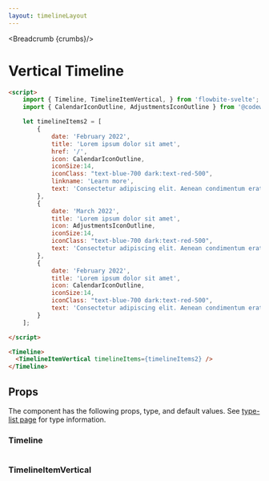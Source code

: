 ```yaml
---
layout: timelineLayout
---
```


<script lang="ts">
	import { Timeline, TimelineItemVertical, Table, TableDefaultRow, Breadcrumb } from '$lib/index';
	import { CalendarIconOutline, AdjustmentsIconOutline } from '@codewithshin/svelte-heroicons';
	import componentProps1 from '../props/Timeline.json'
  import componentProps2 from '../props/TimelineItemVertical.json'
  export let items1 = componentProps1.props
  export let items2 = componentProps2.props
	let propHeader = ['Name', 'Type', 'Default']
	// console.log(items)
	let divClass='w-full relative overflow-x-auto shadow-md sm:rounded-lg'

	let timelineItems2 = [
		{
			date: 'February 2022',
			title: 'Lorem ipsum dolor sit amet',
			href: '/',
			icon: CalendarIconOutline,
			iconSize:14,
			iconClass: "text-blue-700 dark:text-red-500",
			linkname: 'Learn more',
			text: 'Consectetur adipiscing elit. Aenean condimentum erat vitae elit convallis molestie. Maecenas felis nisl, semper vitae venenatis non'
		},
		{
			date: 'March 2022',
			title: 'Lorem ipsum dolor sit amet',
			icon: AdjustmentsIconOutline,
			iconSize:14,
			iconClass: "text-blue-700 dark:text-red-500",
			text: 'Consectetur adipiscing elit. Aenean condimentum erat vitae elit convallis molestie. Maecenas felis nisl, semper vitae venenatis non'
		},
		{
			date: 'February 2022',
			title: 'Lorem ipsum dolor sit amet',
			icon: CalendarIconOutline,
			iconSize:14,
			iconClass: "text-blue-700 dark:text-red-500",
			text: 'Consectetur adipiscing elit. Aenean condimentum erat vitae elit convallis molestie. Maecenas felis nisl, semper vitae venenatis non'
		}
	];

  let crumbs = [
    {
      label:'Home',
      href:'/'
    },
    {
      label:'Timelines',
      href:'/timelines/'
    },
    {
      label:'Timeline vertical',
      href:'/timelines/vertical'
    },
  ]
</script>

<Breadcrumb {crumbs}/>


<h1 class="text-3xl w-full dark:text-white py-8">Vertical Timeline</h1>

<div
  class="container rounded-xl my-4 mx-auto bg-gradient-to-r bg-white dark:bg-gray-900 border border-gray-200 dark:border-gray-700 p-2 sm:p-6"
>
  <Timeline>
    <TimelineItemVertical timelineItems={timelineItems2} />
  </Timeline>
</div>

```html
<script>
	import { Timeline, TimelineItemVertical, } from 'flowbite-svelte';
	import { CalendarIconOutline, AdjustmentsIconOutline } from '@codewithshin/svelte-heroicons';

	let timelineItems2 = [
		{
			date: 'February 2022',
			title: 'Lorem ipsum dolor sit amet',
			href: '/',
			icon: CalendarIconOutline,
			iconSize:14,
			iconClass: "text-blue-700 dark:text-red-500",
			linkname: 'Learn more',
			text: 'Consectetur adipiscing elit. Aenean condimentum erat vitae elit convallis molestie. Maecenas felis nisl, semper vitae venenatis non'
		},
		{
			date: 'March 2022',
			title: 'Lorem ipsum dolor sit amet',
			icon: AdjustmentsIconOutline,
			iconSize:14,
			iconClass: "text-blue-700 dark:text-red-500",
			text: 'Consectetur adipiscing elit. Aenean condimentum erat vitae elit convallis molestie. Maecenas felis nisl, semper vitae venenatis non'
		},
		{
			date: 'February 2022',
			title: 'Lorem ipsum dolor sit amet',
			icon: CalendarIconOutline,
			iconSize:14,
			iconClass: "text-blue-700 dark:text-red-500",
			text: 'Consectetur adipiscing elit. Aenean condimentum erat vitae elit convallis molestie. Maecenas felis nisl, semper vitae venenatis non'
		}
	];

</script>

<Timeline>
  <TimelineItemVertical timelineItems={timelineItems2} />
</Timeline>
```

<h2 class="text-2xl w-full dark:text-white py-4">Props</h2>

<p>The component has the following props, type, and default values. See <a href="/type-list" class="text-blue-600 hover:underline dark:text-blue-500">type-list page</a> for type information.</p>

<h3>Timeline</h3>

<Table header={propHeader} {divClass} >
  <TableDefaultRow items={items1} rowState='hover' />
</Table>

<h3>TimelineItemVertical</h3>

<Table header={propHeader} {divClass} >
  <TableDefaultRow items={items2} rowState='hover' />
</Table>